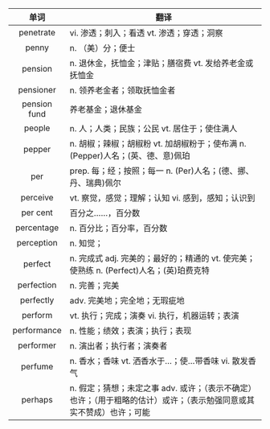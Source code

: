 |单词|翻译  |
|:--:|--| 
|	penetrate  		|		vi. 渗透；刺入；看透 vt. 渗透；穿透；洞察	|		
|	penny  		|		n. （美）分；便士	|		
|	pension  		|		n. 退休金，抚恤金；津贴；膳宿费 vt. 发给养老金或抚恤金	|		
|	pensioner  		|		n. 领养老金者；领取抚恤金者	|		
|	pension fund  		|		养老基金；退休基金	|		
|	people  		|		n. 人；人类；民族；公民 vt. 居住于；使住满人	|		
|	pepper  		|		n. 胡椒；辣椒；胡椒粉 vt. 加胡椒粉于；使布满 n. (Pepper)人名；(英、德、意)佩珀	|		
|	per  		|		prep. 每；经；按照；每一 n. (Per)人名；(德、挪、丹、瑞典)佩尔	|		
|	perceive  		|		vt. 察觉，感觉；理解；认知 vi. 感到，感知；认识到	|		
|	per cent  		|		百分之……，百分数	|		
|	percentage  		|		n. 百分比；百分率，百分数	|		
|	perception  		|		n. 知觉；	|		
|	perfect  		|		n. 完成式 adj. 完美的；最好的；精通的 vt. 使完美；使熟练 n. (Perfect)人名；(英)珀费克特	|		
|	perfection  		|		n. 完善；完美	|		
|	perfectly  		|		adv. 完美地；完全地；无瑕疵地	|		
|	perform  		|		vt. 执行；完成；演奏 vi. 执行，机器运转；表演	|		
|	performance  		|		n. 性能；绩效；表演；执行；表现	|		
|	performer  		|		n. 演出者；执行者；演奏者	|		
|	perfume  		|		n. 香水；香味 vt. 洒香水于…；使…带香味 vi. 散发香气	|		
|	perhaps  		|		n. 假定；猜想；未定之事 adv. 或许；（表示不确定）也许；（用于粗略的估计）或许；（表示勉强同意或其实不赞成）也许；可能	|		
